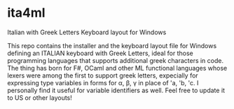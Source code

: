# ita4ml
 Italian with Greek Letters Keyboard layout for Windows

This repo contains the installer and the keyboard layout file for Windows defining an ITALIAN keyboard with Greek Letters, ideal for those programming languages that supports additional greek characters in code.
The thing has born for F#, OCaml and other ML functional languages whose lexers were among the first to support greek letters, expecially for expressing type variables in forms for α, β, γ in place of 'a, 'b, 'c. I personally find it useful for variable identifiers as well.
Feel free to update it to US or other layouts!
